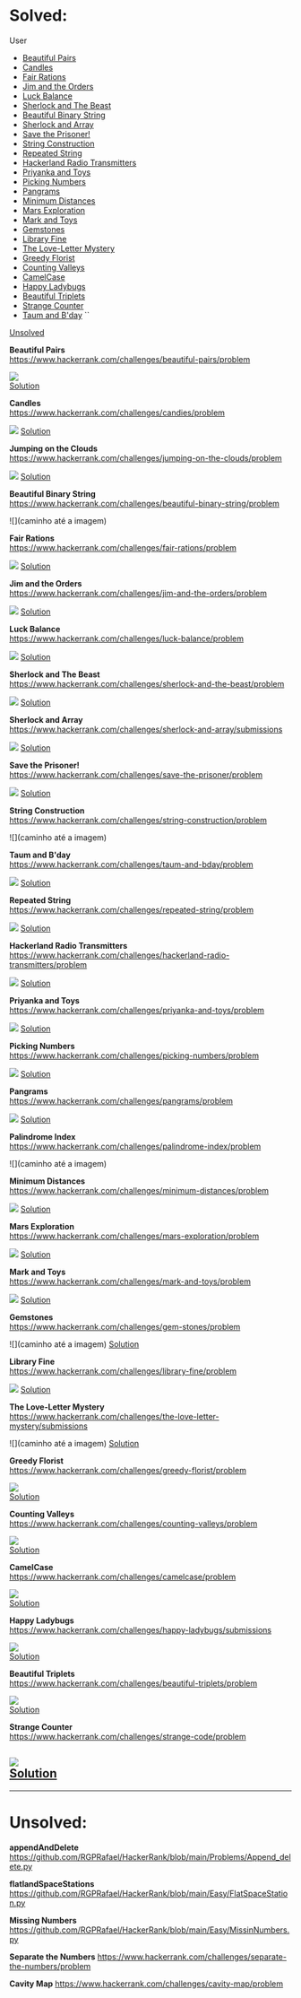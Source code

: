 # Solved:
User
- [Beautiful Pairs](#**Beautiful-Pairs**)
- [Candles](**Candles**)
- [Fair Rations](**Fair-Rations**)
- [Jim and the Orders](**Jim-and-the-Orders**)
- [Luck Balance](**Luck-Balance**)
- [Sherlock and The Beast](**Sherlock-and-The-Beast**)
- [Beautiful Binary String](**Beautiful-Binary-String**)
- [Sherlock and Array](**Jumping-on-the-Clouds**)
- [Save the Prisoner!](**Jumping-on-the-Clouds**)
- [String Construction](**Jumping-on-the-Clouds**)
- [Repeated String](**Jumping-on-the-Clouds**)
- [Hackerland Radio Transmitters](**Jumping-on-the-Clouds**)
- [Priyanka and Toys](**Jumping-on-the-Clouds**)
- [Picking Numbers](**Jumping-on-the-Clouds**)
- [Pangrams](**Jumping-on-the-Clouds**)
- [Minimum Distances](**Jumping-on-the-Clouds**)
- [Mars Exploration](**Jumping-on-the-Clouds**)
- [Mark and Toys](**Jumping-on-the-Clouds**)
- [Gemstones](**Jumping-on-the-Clouds**)
- [Library Fine](**Jumping-on-the-Clouds**)
- [The Love-Letter Mystery](**Jumping-on-the-Clouds**)
- [Greedy Florist](**Jumping-on-the-Clouds**)
- [Counting Valleys](**Jumping-on-the-Clouds**)
- [CamelCase](**Jumping-on-the-Clouds**)
- [Happy Ladybugs](**Jumping-on-the-Clouds**)
- [Beautiful Triplets](**Jumping-on-the-Clouds**)
- [Strange Counter](**Jumping-on-the-Clouds**)
- [Taum and B'day](**Taum-and-B'day**)
``




[Unsolved](**Unsolved**)

**Beautiful Pairs**  
https://www.hackerrank.com/challenges/beautiful-pairs/problem  

![](https://github.com/RGPRafael/HackerRank/blob/main/imgs%20e%20links/BeatifulPairs/Beautiful%20Pairs%20Enunciado.png)  
[Solution](https://github.com/RGPRafael/HackerRank/blob/main/Problems/BT.py)

**Candles**  
https://www.hackerrank.com/challenges/candies/problem  

![](https://github.com/RGPRafael/HackerRank/blob/main/imgs%20e%20links/Candles/Candles%20enunciado.png)
[Solution](https://github.com/RGPRafael/HackerRank/blob/main/Easy/Candies.py)

**Jumping on the Clouds**  
https://www.hackerrank.com/challenges/jumping-on-the-clouds/problem  

![](https://github.com/RGPRafael/HackerRank/blob/main/imgs%20e%20links/Jumping%20On%20Clouds/Jumping%20On%20Clouds%20Enunciado.png)
[Solution](https://github.com/RGPRafael/HackerRank/blob/main/Easy/Clouds_again.py)  

**Beautiful Binary String**  
https://www.hackerrank.com/challenges/beautiful-binary-string/problem  

![](caminho até a imagem)
[]()  

**Fair Rations**   
https://www.hackerrank.com/challenges/fair-rations/problem  

![](https://github.com/RGPRafael/HackerRank/blob/main/imgs%20e%20links/Fair%20Rations/FR%20Enunciado.png)
[Solution](https://github.com/RGPRafael/HackerRank/blob/main/Easy/FAir%20Rations.py)  

**Jim and the Orders**  
https://www.hackerrank.com/challenges/jim-and-the-orders/problem  

![](https://github.com/RGPRafael/HackerRank/blob/main/imgs%20e%20links/Jim%20and%20the%20Orders/JO%20enunciado.png)
[Solution](https://github.com/RGPRafael/HackerRank/blob/main/Easy/Jim_Orders.py)  

**Luck Balance**  
https://www.hackerrank.com/challenges/luck-balance/problem  

![](https://github.com/RGPRafael/HackerRank/blob/main/imgs%20e%20links/Luck/luck%20enunciado.png)
[Solution](https://github.com/RGPRafael/HackerRank/blob/main/Easy/LuckB.py)  

**Sherlock and The Beast**  
https://www.hackerrank.com/challenges/sherlock-and-the-beast/problem  

![](https://github.com/RGPRafael/HackerRank/blob/main/imgs%20e%20links/Serlock%20and%20the%20beast/Enunciado.png)
[Solution](https://github.com/RGPRafael/HackerRank/blob/main/Easy/Sherlock_The_Beast.py)  


**Sherlock and Array**  
https://www.hackerrank.com/challenges/sherlock-and-array/submissions  

![](https://github.com/RGPRafael/HackerRank/blob/main/imgs%20e%20links/Sherlock%20and%20array/enunciado.png)
[Solution](https://github.com/RGPRafael/HackerRank/blob/main/Easy/Sherlock_array.py)  


**Save the Prisoner!**  
https://www.hackerrank.com/challenges/save-the-prisoner/problem  

![](https://github.com/RGPRafael/HackerRank/blob/main/imgs%20e%20links/Save%20the%20Prisoner!/Enunciado.png)
[Solution](https://github.com/RGPRafael/HackerRank/blob/main/Easy/saveprisioner.py)  


**String Construction**  
https://www.hackerrank.com/challenges/string-construction/problem  

![](caminho até a imagem)
[]()  


**Taum and B'day**  
https://www.hackerrank.com/challenges/taum-and-bday/problem  

![](https://github.com/RGPRafael/HackerRank/blob/main/imgs%20e%20links/Taum%20and%20Bday/Enunciado.png)
[Solution](https://github.com/RGPRafael/HackerRank/blob/main/Easy/taum_bday.py)  


**Repeated String**  
https://www.hackerrank.com/challenges/repeated-string/problem  

![](https://github.com/RGPRafael/HackerRank/blob/main/imgs%20e%20links/Repeated%20String/Enunciado.png)
[Solution](https://github.com/RGPRafael/HackerRank/blob/main/Easy/repeted_strings.py)  


**Hackerland Radio Transmitters**  
https://www.hackerrank.com/challenges/hackerland-radio-transmitters/problem  

![](https://github.com/RGPRafael/HackerRank/blob/main/imgs%20e%20links/Hackerland%20Radio%20Transmitters/Enunciado.png)
[Solution](https://github.com/RGPRafael/HackerRank/blob/main/Easy/radio_transmiter.py)  


**Priyanka and Toys**  
https://www.hackerrank.com/challenges/priyanka-and-toys/problem  

![](https://github.com/RGPRafael/HackerRank/blob/main/imgs%20e%20links/Priyanka%20and%20Toys/Enunciado.png)
[Solution](https://github.com/RGPRafael/HackerRank/blob/main/Easy/priyanka_and_toys.py)  


**Picking Numbers**  
https://www.hackerrank.com/challenges/picking-numbers/problem  

![](https://github.com/RGPRafael/HackerRank/blob/main/imgs%20e%20links/Picking%20Numbers/Enunciado.png)
[Solution](https://github.com/RGPRafael/HackerRank/blob/main/Easy/picking_number.py)  

**Pangrams**  
https://www.hackerrank.com/challenges/pangrams/problem  

![](https://github.com/RGPRafael/HackerRank/blob/main/imgs%20e%20links/Pangrams/Enunciado.png)
[Solution](httpsgithub.comRGPRafaelHackerRankblobmainEasypanagram.py)  

**Palindrome Index**  
https://www.hackerrank.com/challenges/palindrome-index/problem  

![](caminho até a imagem)
[]()  

**Minimum Distances**  
https://www.hackerrank.com/challenges/minimum-distances/problem  

![](https://github.com/RGPRafael/HackerRank/blob/main/imgs%20e%20links/Minimum%20Distances/Enunciado.png)
[Solution](https://github.com/RGPRafael/HackerRank/blob/main/Easy/minimum_distances.py)  

**Mars Exploration**  
https://www.hackerrank.com/challenges/mars-exploration/problem  

![](https://github.com/RGPRafael/HackerRank/blob/main/imgs%20e%20links/Mars%20Exploration/Enunciado.png)
[Solution](httpsgithub.comRGPRafaelHackerRankblobmainEasymars_exp.py)  

**Mark and Toys**  
https://www.hackerrank.com/challenges/mark-and-toys/problem  

![](https://github.com/RGPRafael/HackerRank/blob/main/imgs%20e%20links/Mark%20and%20Toys/Enuncaido.png)
[Solution](https://github.com/RGPRafael/HackerRank/blob/main/Problems/mark_toys.py)  

**Gemstones**  
https://www.hackerrank.com/challenges/gem-stones/problem  

![](caminho até a imagem)
[Solution](https://github.com/RGPRafael/HackerRank/blob/main/Problems/gemstone.py)  

**Library Fine**  
https://www.hackerrank.com/challenges/library-fine/problem  

![](https://github.com/RGPRafael/HackerRank/blob/main/imgs%20e%20links/Library%20Fine/Enunciado.png)
[Solution](https://github.com/RGPRafael/HackerRank/blob/main/Problems/librarfine.py)  

**The Love-Letter Mystery**  
https://www.hackerrank.com/challenges/the-love-letter-mystery/submissions  

![](caminho até a imagem)
[Solution]()  

**Greedy Florist**  
https://www.hackerrank.com/challenges/greedy-florist/problem  

![](https://github.com/RGPRafael/HackerRank/blob/main/imgs%20e%20links/Greedy%20Florist/Enunicado.png)  
[Solution](https://github.com/RGPRafael/HackerRank/blob/main/Problems/florist_gredy.py)    

**Counting Valleys**  
https://www.hackerrank.com/challenges/counting-valleys/problem  

![](https://github.com/RGPRafael/HackerRank/blob/main/imgs%20e%20links/Counting%20Valleys/Enunciado.png)  
[Solution](https://github.com/RGPRafael/HackerRank/blob/main/Easy/conting_vales.py)  

**CamelCase**  
https://www.hackerrank.com/challenges/camelcase/problem  

![](https://github.com/RGPRafael/HackerRank/blob/main/imgs%20e%20links/Camelcase/Enunciado.png)  
[Solution](httpsgithub.comRGPRafaelHackerRankblobmainProblemscamelcase.py)  

**Happy Ladybugs**  
https://www.hackerrank.com/challenges/happy-ladybugs/submissions  

![](https://github.com/RGPRafael/HackerRank/blob/main/imgs%20e%20links/Happy%20LadyBugs/Enunciado.png)  
[Solution](https://github.com/RGPRafael/HackerRank/blob/main/Problems/bugs.py)  

**Beautiful Triplets**  
https://www.hackerrank.com/challenges/beautiful-triplets/problem  

![](https://github.com/RGPRafael/HackerRank/blob/main/imgs%20e%20links/Beautiful%20Triplets/Enunciado.png)  
[Solution](httpsgithub.comRGPRafaelHackerRankblobmainProblemsbeautiflTriples.py) 

**Strange Counter**  
https://www.hackerrank.com/challenges/strange-code/problem  

![](https://github.com/RGPRafael/HackerRank/blob/main/imgs%20e%20links/Strange%20conter/Enunciado.png)  
[Solution](https://github.com/RGPRafael/HackerRank/blob/main/Problems/Strange_code.py)  
-------------------------------------------------------------------------------------------------------------------------------------
-------------------------------------------------------------------------------------------------------------------------------------

# Unsolved:  
**appendAndDelete**
https://github.com/RGPRafael/HackerRank/blob/main/Problems/Append_delete.py  

**flatlandSpaceStations**
https://github.com/RGPRafael/HackerRank/blob/main/Easy/FlatSpaceStation.py

**Missing Numbers**
https://github.com/RGPRafael/HackerRank/blob/main/Easy/MissinNumbers.py

**Separate the Numbers**
https://www.hackerrank.com/challenges/separate-the-numbers/problem

**Cavity Map**
https://www.hackerrank.com/challenges/cavity-map/problem


